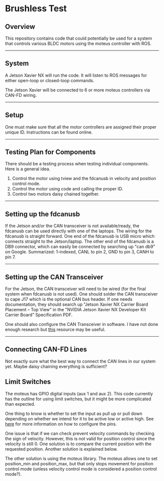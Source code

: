 # Brushless Test


## Overview

This repository contains code that could potentially be used for a system that controls various BLDC motors using the moteus controller with ROS.

---

## System

A Jetson Xavier NX will run the code. It will listen to ROS messages for either open-loop or closed-loop commands.

The Jetson Xavier will be connected to 6 or more moteus controllers via CAN-FD wiring. 

---

## Setup

One must make sure that all the motor controllers are assigned their proper unique ID. Instructions can be found online.

---

## Testing Plan for Components

There should be a testing process when testing individual components. Here is a general idea.

1. Control the motor using tview and the fdcanusb in velocity and position control mode.
2. Control the motor using code and calling the proper ID.
3. Control two motors daisy chained together.

---

## Setting up the fdcanusb

If the Jetson and/or the CAN transceiver is not available/ready, the fdcanusb can be used directly with one of the laptops. The wiring for the fdcanusb is straight forward. One end of the fdcanusb is USB micro which connects straight to the Jetson/laptop. The other end of the fdcanusb is a DB9 connector, which can easily be connected by searching up "can db9" on Google. Summarized: 1-indexed, CANL to pin 2, GND to pin 3, CANH to pin 7.

---

## Setting up the CAN Transceiver

For the Jetson, the CAN transceiver will need to be wired (for the final system when fdcanusb is not used). One should solder the CAN transceiver to cape J17 which is the optional CAN bus header. If one needs documentation, they should search up "Jetson Xavier NX Carrier Board Placement – Top View" in the "NVIDIA Jetson Xavier NX Developer Kit Carrier Board" Specification PDF.

One should also configure the CAN Transceiver in software. I have not done enough research but [this](https://elinux.org/Jetson/AGX_Xavier_CAN#CAN_Driver_Enable) resource may be useful.

---

## Connecting CAN-FD Lines

Not exactly sure what the best way to connect the CAN lines in our system yet. Maybe daisy chaining everything is sufficient?

## Limit Switches

The moteus has GPIO digital inputs (aux 1 and aux 2). This code currently has the outline for using limit switches, but it might be more complicated than expected.

One thing to know is whether to set the input as pull up or pull down depending on whether we intend for it to be active low or active high. See [here](https://github.com/mjbots/moteus/blob/main/docs/reference.md#pin-configuration) for more information on how to configure the pins.

One issue is that if we can check prevent velocity commands by checking the sign of velocity. However, this is not valid for position control since the velocity is still 0. One solution is to compare the current position with the requested position. Another solution is explained below.

The other solution is using the moteus library. The moteus allows one to set position_min and position_max, but that only stops movement for position control mode (unless velocity control mode is considered a position control mode?).